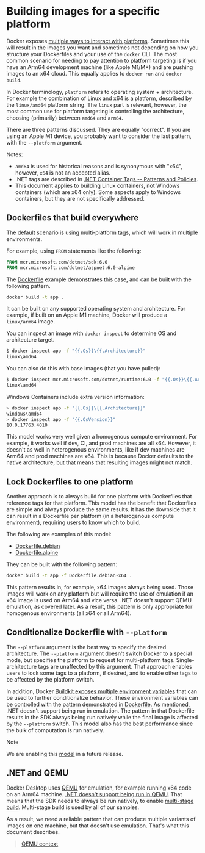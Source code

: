 # Building images for a specific platform

Docker exposes [multiple ways to interact with platforms](https://docs.docker.com/build/building/multi-platform/). Sometimes this will result in the images you want and sometimes not depending on how you structure your Dockerfiles and your use of the `docker` CLI. The most common scenario for needing to pay attention to platform targeting is if you have an Arm64 development machine (like Apple M1/M*) and are pushing images to an x64 cloud. This equally applies to `docker run` and `docker build`.

In Docker terminology, `platform` refers to operating system + architecture. For example the combination of Linux and x64 is a platform, described by the `linux/amd64` platform string. The `linux` part is relevant, however, the most common use for platform targeting is controlling the architecture, choosing (primarily) between `amd64` and `arm64`.

There are three patterns discussed. They are equally "correct". If you are using an Apple M1 device, you probably want to consider the last pattern, with the `--platform` argument.

Notes:

- `amd64` is used for historical reasons and is synonymous with "x64", however, `x64` is not an accepted alias.
- .NET tags are described in [.NET Container Tags -- Patterns and Policies](../documentation//supported-tags.md).
- This document applies to building Linux containers, not Windows containers (which are x64 only). Some aspects apply to Windows containers, but they are not specifically addressed.

## Dockerfiles that build everywhere

The default scenario is using multi-platform tags, which will work in multiple environments.

For example, using `FROM` statements like the following:

```dockerfile
FROM mcr.microsoft.com/dotnet/sdk:6.0
FROM mcr.microsoft.com/dotnet/aspnet:6.0-alpine
```

The [Dockerfile](aspnetapp/Dockerfile) example demonstrates this case, and can be built with the following pattern.

```bash
docker build -t app .
```

It can be built on any supported operating system and architecture. For example, if built on an Apple M1 machine, Docker will produce a `linux/arm64` image.

You can inspect an image with `docker inspect` to determine OS and architecture target.

```bash
$ docker inspect app -f "{{.Os}}\{{.Architecture}}"
linux\amd64
```

You can also do this with base images (that you have pulled):

```bash
$ docker inspect mcr.microsoft.com/dotnet/runtime:6.0 -f "{{.Os}}\{{.Architecture}}"
linux\amd64
```

Windows Containers include extra version information:

```bash
> docker inspect app -f "{{.Os}}\{{.Architecture}}"
windows\amd64
> docker inspect app -f "{{.OsVersion}}"
10.0.17763.4010
```

This model works very well given a homogenous compute environment. For example, it works well if dev, CI, and prod machines are all x64. However, it doesn't as well in heterogenous environments, like if dev machines are Arm64 and prod machines are x64. This is because Docker defaults to the native architecture, but that means that resulting images might not match.

## Lock Dockerfiles to one platform

Another approach is to always build for one platform with Dockerfiles that reference tags for that platform. This model has the benefit that Dockerfiles are simple and always produce the same results. It has the downside that it can result in a Dockerfile per platform (in a heterogenous compute environment), requiring users to know which to build.

The following are examples of this model:

- [Dockerfile.debian](aspnetapp/Dockerfile.debian)
- [Dockerfile.alpine](aspnetapp/Dockerfile.alpine)

They can be built with the following pattern:

```bash
docker build -t app -f Dockerfile.debian-x64 .
```

This pattern results in, for example, x64 images always being used. Those images will work on any platform but will require the use of emulation if an x64 image is used on Arm64 and vice versa. .NET doesn't support QEMU emulation, as covered later. As a result, this pattern is only appropriate for homogenous environments (all x64 or all Arm64).

## Conditionalize Dockerfile with `--platform`

The `--platform` argument is the best way to specify the desired architecture. The `--platform` argument doesn't switch Docker to a special mode, but specifies the platform to request for multi-platform tags. Single-architecture tags are unaffected by this argument. That approach enables users to lock some tags to a platform, if desired, and to enable other tags to be affected by the platform switch.

In addition, Docker [Buildkit exposes multiple environment variables](https://docs.docker.com/reference/dockerfile/#automatic-platform-args-in-the-global-scope) that can be used to further conditionalize behavior. These environment variables can be controlled with the pattern demonstrated in [Dockerfile](https://github.com/mthalman/dredge/blob/main/src/Dockerfile). As mentioned, .NET doesn't support being run in emulation. The pattern in that Dockerfile results in the SDK always being run natively while the final image is affected by the `--platform` switch. This model also has the best performance since the bulk of computation is run natively.

> [!NOTE]
> We are enabling this [model](https://github.com/dotnet/dotnet-docker/issues/4388#issuecomment-1421401384) in a future release.

## .NET and QEMU

Docker Desktop uses [QEMU](https://www.qemu.org/) for emulation, for example running x64 code on an Arm64 machine. [.NET doesn't support being run in QEMU](https://github.com/dotnet/core/blob/main/release-notes/8.0/supported-os.md#qemu). That means that the SDK needs to always be run natively, to enable [multi-stage build](https://docs.docker.com/build/building/multi-stage/). Multi-stage build is used by all of our samples.

As a result, we need a reliable pattern that can produce multiple variants of images on one machine, but that doesn't use emulation. That's what this document describes.

> [QEMU context](https://gitlab.com/qemu-project/qemu/-/issues/249)
